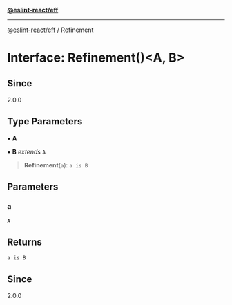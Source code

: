 [**@eslint-react/eff**](../README.md)

***

[@eslint-react/eff](../README.md) / Refinement

# Interface: Refinement()\<A, B\>

## Since

2.0.0

## Type Parameters

• **A**

• **B** *extends* `A`

> **Refinement**(`a`): `a is B`

## Parameters

### a

`A`

## Returns

`a is B`

## Since

2.0.0
